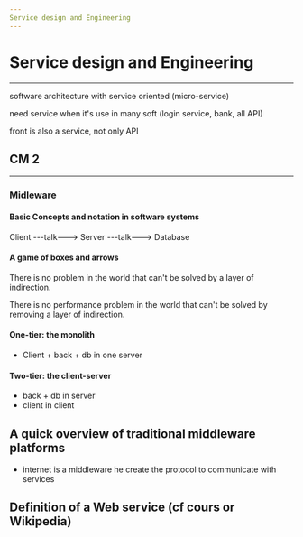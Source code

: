 ```yaml
---
Service design and Engineering
---
```


# Service design and Engineering

---

software architecture with service oriented (micro-service)

need service when it's use in many soft (login service, bank, all API)

front is also a service, not only API

## CM 2

---

### Midleware

#### Basic Concepts and notation in software systems

Client ---talk---> Server ---talk---> Database

#### A game of boxes and arrows

There is no problem in the world that can't be solved by a layer of indirection.

There is no performance problem in the world that can't be solved by removing a layer of indirection.

#### One-tier: the monolith

- Client + back + db in one server

#### Two-tier: the client-server

- back + db in server
- client in client

## A quick overview of traditional middleware platforms

- internet is a middleware he create the protocol to communicate with services

## Definition of a Web service (cf cours or Wikipedia)

